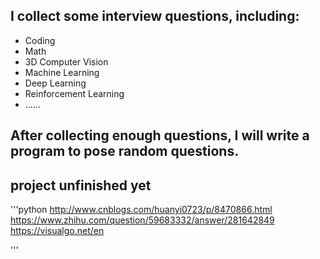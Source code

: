 ## I collect some interview questions, including:
* Coding
* Math
* 3D Computer Vision
* Machine Learning
* Deep Learning
* Reinforcement Learning
* ......

## After collecting enough questions, I will write a program to pose random questions.

## project unfinished yet

'''python
http://www.cnblogs.com/huanyi0723/p/8470866.html
https://www.zhihu.com/question/59683332/answer/281642849
https://visualgo.net/en

'''